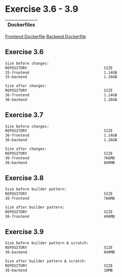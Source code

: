 # Exercise 3.6 - 3.9    
| Dockerfiles        |
| ------------- |
[Frontend Dockerfile](https://github.com/AOskari/DevOps-HY/blob/master/Part-3/3.6-3.9/frontend/Dockerfile)
[Backend Dockerfile](https://github.com/AOskari/DevOps-HY/blob/master/Part-3/3.6-3.9/backend/Dockerfile)

## Exercise 3.6
```sh
Size before changes: 
REPOSITORY                                   SIZE
35-frontend                                  1.14GB
35-backend                                   1.26GB

Size after changes:
REPOSITORY                                   SIZE
36-frontend                                  1.14GB
36-backend                                   1.26GB

```

## Exercise 3.7
```sh
Size before changes:
REPOSITORY                                   SIZE
36-frontend                                  1.14GB
36-backend                                   1.26GB

Size after changes:
REPOSITORY                                   SIZE 
36-frontend                                  766MB
36-backend                                   840MB

```

## Exercise 3.8
```sh
Size before builder pattern:
REPOSITORY                                   SIZE 
36-frontend                                  766MB

Size after builder pattern:
REPOSITORY                                   SIZE 
36-frontend                                  490MB

```

## Exercise 3.9
```sh
Size before builder pattern & scratch:
REPOSITORY                                   SIZE 
36-backend                                   840MB

Size after builder pattern & scratch:
REPOSITORY                                   SIZE 
36-backend                                   18MB
```
